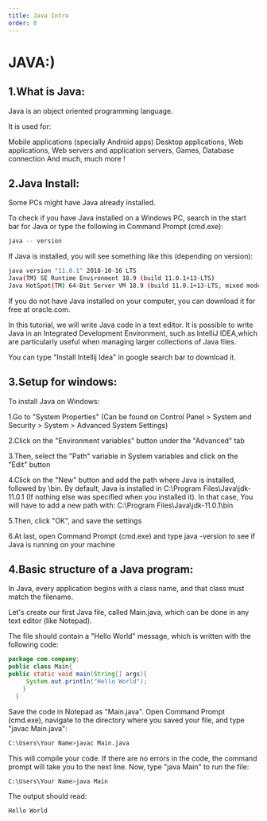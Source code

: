 ```yaml
---
title: Java Intro
order: 0
---
```

# JAVA:)
## 1.What is Java:

Java is an object oriented programming language.


It is used for:

Mobile applications (specially Android apps)
Desktop applications,
Web applications,
Web servers and application servers,
Games,
Database connection
And much, much more !

## 2.Java Install:

Some PCs might have Java already installed.

To check if you have Java installed on a Windows PC, search in the start bar for Java or type the following in Command Prompt (cmd.exe):

```bash
java -- version
```
If Java is installed, you will see something like this (depending on version):

```bash
java version "11.0.1" 2018-10-16 LTS
Java(TM) SE Runtime Environment 18.9 (build 11.0.1+13-LTS)
Java HotSpot(TM) 64-Bit Server VM 18.9 (build 11.0.1+13-LTS, mixed mode)
```
If you do not have Java installed on your computer, you can download it for free at oracle.com.


In this tutorial, we will write Java code in a text editor.
It is possible to write Java in an Integrated Development Environment, such as IntelliJ IDEA,which are particularly useful when managing larger collections of Java files.


You can type "Install Intellij Idea" in google search bar to download it.
## 3.Setup for windows:
To install Java on Windows:

1.Go to "System Properties" (Can be found on Control Panel > System and Security > System > Advanced System Settings)


2.Click on the "Environment variables" button under the "Advanced" tab


3.Then, select the "Path" variable in System variables and click on the "Edit" button


4.Click on the "New" button and add the path where Java is installed, followed by \bin. By default, Java is installed in C:\Program Files\Java\jdk-11.0.1 (If nothing else was specified when you installed it). In that case, You will have to add a new path with: C:\Program Files\Java\jdk-11.0.1\bin


5.Then, click "OK", and save the settings


6.At last, open Command Prompt (cmd.exe) and type java -version to see if Java is running on your machine
## 4.Basic structure of a Java program:
In Java, every application begins with a class name, and that class must match the filename.

Let's create our first Java file, called Main.java, which can be done in any text editor (like Notepad).

The file should contain a "Hello World" message, which is written with the following code:
```java
package com.company;
public class Main{
public static void main(String[] args){
     System.out.println("Hello World");
    }
  }
```
Save the code in Notepad as "Main.java". Open Command Prompt (cmd.exe), navigate to the directory where you saved your file, and type "javac Main.java":
```bash
C:\Users\Your Name>javac Main.java
```
This will compile your code. If there are no errors in the code, the command prompt will take you to the next line. Now, type "java Main" to run the file:
```bash
C:\Users\Your Name>java Main
```
The output should read:
```bash
Hello World
```
